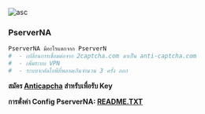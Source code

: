 ![asc](https://user-images.githubusercontent.com/47280575/53546415-d7808700-3b5e-11e9-9bfa-3c53d32d22a4.png)

### PserverNA
```python
PserverNA มีอะไรแตกจาก PserverN
#  - เปลี่ยนการเชื่อมต่อจาก 2captcha.com มาเป็น anti-captcha.com
#  - เพิ่มระบบ VPN 
#  - ระบบจะคัดไอพีที่พลาดเกินจำนวน 3 ครั้ง ออก
```
**สมัคร [Anticapcha](http://getcaptchasolution.com/e80kqlwlmw) สำหรับเพื่อรับ Key**

**การตั่งค่า Config PserverNA: [ README.TXT](https://github.com/syntaxp/PserverNA/tree/master/control)**
